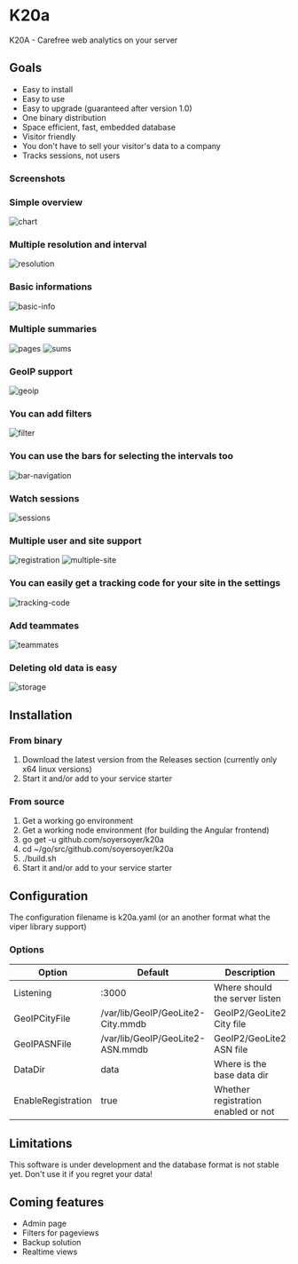 # K20a
K20A - Carefree web analytics on your server

## Goals

- Easy to install
- Easy to use
- Easy to upgrade (guaranteed after version 1.0)
- One binary distribution
- Space efficient, fast, embedded database
- Visitor friendly
- You don't have to sell your visitor's data to a company
- Tracks sessions, not users

### Screenshots

### Simple overview
![chart](https://user-images.githubusercontent.com/5169997/34117162-1f82043a-e41b-11e7-9ff5-72a0d82f1bfb.png)

### Multiple resolution and interval
![resolution](https://user-images.githubusercontent.com/5169997/34116446-f7ae1018-e418-11e7-9b12-159160aef5f6.png)

### Basic informations
![basic-info](https://user-images.githubusercontent.com/5169997/34116575-5484cf84-e419-11e7-8423-d9c9c769def5.png)

### Multiple summaries
![pages](https://user-images.githubusercontent.com/5169997/34116643-81d16ae2-e419-11e7-9547-1bf1d1c25879.png)
![sums](https://user-images.githubusercontent.com/5169997/34116646-83392fc8-e419-11e7-84b0-2331a7d84eb9.png)

### GeoIP support
![geoip](https://user-images.githubusercontent.com/5169997/34117762-f5268006-e41c-11e7-8ea3-34722e057fea.png)

### You can add filters
![filter](https://user-images.githubusercontent.com/5169997/34116771-d6d3328c-e419-11e7-8631-98910fda9dcb.png)

### You can use the bars for selecting the intervals too
![bar-navigation](https://user-images.githubusercontent.com/5169997/34116997-8ee17c44-e41a-11e7-874b-b83719136cad.png)

### Watch sessions
![sessions](https://user-images.githubusercontent.com/5169997/34117093-e0f252d8-e41a-11e7-8811-5c90d73560b5.png)

### Multiple user and site support
![registration](https://user-images.githubusercontent.com/5169997/34117560-533d43ce-e41c-11e7-8254-bce5390ed326.png)
![multiple-site](https://user-images.githubusercontent.com/5169997/34117484-2461c25a-e41c-11e7-86f6-3280a5d46291.png)

### You can easily get a tracking code for your site in the settings
![tracking-code](https://user-images.githubusercontent.com/5169997/34116917-498f58d2-e41a-11e7-8d3c-80190269a1cc.png)

### Add teammates
![teammates](https://user-images.githubusercontent.com/5169997/34117250-6577d690-e41b-11e7-9931-2c3ccca01b91.png)

### Deleting old data is easy
![storage](https://user-images.githubusercontent.com/5169997/34117249-6558a39c-e41b-11e7-9fb1-5c184e52fbb9.png)

## Installation

### From binary

1. Download the latest version from the Releases section (currently only x64 linux versions)
1. Start it and/or add to your service starter

### From source

1. Get a working go environment
1. Get a working node environment (for building the Angular frontend)
1. go get -u github.com/soyersoyer/k20a
1. cd ~/go/src/github.com/soyersoyer/k20a
1. ./build.sh
1. Start it and/or add to your service starter

## Configuration
The configuration filename is k20a.yaml (or an another format what the viper library support)
### Options

|Option|Default|Description|
|---|---|---|
|Listening|:3000|Where should the server listen|
|GeoIPCityFile|/var/lib/GeoIP/GeoLite2-City.mmdb|GeoIP2/GeoLite2 City file|
|GeoIPASNFile|/var/lib/GeoIP/GeoLite2-ASN.mmdb|GeoIP2/GeoLite2 ASN file|
|DataDir|data|Where is the base data dir|
|EnableRegistration|true|Whether registration enabled or not|

## Limitations
This software is under development and the database format is not stable yet. Don't use it if you regret your data!

## Coming features
- Admin page
- Filters for pageviews
- Backup solution
- Realtime views

